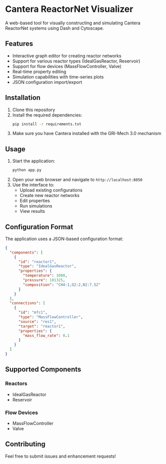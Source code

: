# Cantera ReactorNet Visualizer

A web-based tool for visually constructing and simulating Cantera ReactorNet systems using Dash and Cytoscape.

## Features

- Interactive graph editor for creating reactor networks
- Support for various reactor types (IdealGasReactor, Reservoir)
- Support for flow devices (MassFlowController, Valve)
- Real-time property editing
- Simulation capabilities with time-series plots
- JSON configuration import/export

## Installation

1. Clone this repository
2. Install the required dependencies:
   ```bash
   pip install -r requirements.txt
   ```
3. Make sure you have Cantera installed with the GRI-Mech 3.0 mechanism

## Usage

1. Start the application:
   ```bash
   python app.py
   ```
2. Open your web browser and navigate to `http://localhost:8050`
3. Use the interface to:
   - Upload existing configurations
   - Create new reactor networks
   - Edit properties
   - Run simulations
   - View results

## Configuration Format

The application uses a JSON-based configuration format:

```json
{
  "components": [
    {
      "id": "reactor1",
      "type": "IdealGasReactor",
      "properties": {
        "temperature": 1000,
        "pressure": 101325,
        "composition": "CH4:1,O2:2,N2:7.52"
      }
    }
  ],
  "connections": [
    {
      "id": "mfc1",
      "type": "MassFlowController",
      "source": "res1",
      "target": "reactor1",
      "properties": {
        "mass_flow_rate": 0.1
      }
    }
  ]
}
```

## Supported Components

### Reactors
- IdealGasReactor
- Reservoir

### Flow Devices
- MassFlowController
- Valve

## Contributing

Feel free to submit issues and enhancement requests! 
